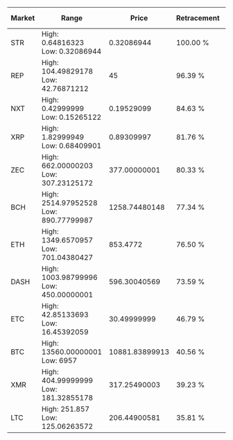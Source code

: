 | Market | Range | Price| Retracement | Doubles to 50% |
| --- | --- | --- | --- | --- |
| STR | High: 0.64816323<br />Low: 0.32086944 | 0.32086944 | 100.00 % | 1.51 |
| REP | High: 104.49829178<br />Low: 42.76871212 | 45 | 96.39 % | 1.64 |
| NXT | High: 0.42999999<br />Low: 0.15265122 | 0.19529099 | 84.63 % | 1.49 |
| XRP | High: 1.82999949<br />Low: 0.68409901 | 0.89309997 | 81.76 % | 1.41 |
| ZEC | High: 662.00000203<br />Low: 307.23125172 | 377.00000001 | 80.33 % | 1.29 |
| BCH | High: 2514.97952528<br />Low: 890.77799987 | 1258.74480148 | 77.34 % | 1.35 |
| ETH | High: 1349.6570957<br />Low: 701.04380427 | 853.4772 | 76.50 % | 1.20 |
| DASH | High: 1003.98799996<br />Low: 450.00000001 | 596.30040569 | 73.59 % | 1.22 |
| ETC | High: 42.85133693<br />Low: 16.45392059 | 30.49999999 | 46.79 % | 0.00 |
| BTC | High: 13560.00000001<br />Low: 6957 | 10881.83899913 | 40.56 % | 0.00 |
| XMR | High: 404.99999999<br />Low: 181.32855178 | 317.25490003 | 39.23 % | 0.00 |
| LTC | High: 251.857<br />Low: 125.06263572 | 206.44900581 | 35.81 % | 0.00 |
